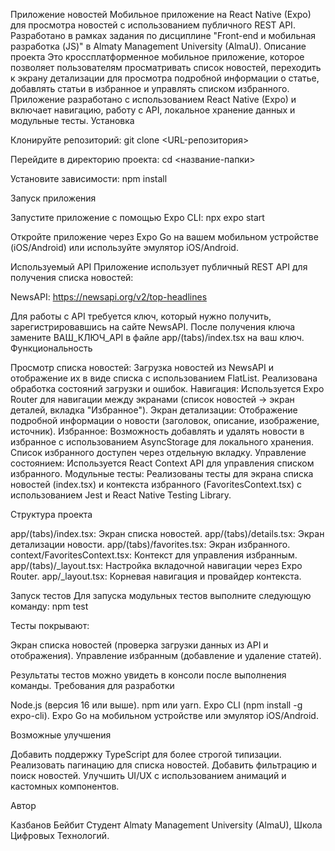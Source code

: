 Приложение новостей
Мобильное приложение на React Native (Expo) для просмотра новостей с использованием публичного REST API. Разработано в рамках задания по дисциплине "Front-end и мобильная разработка (JS)" в Almaty Management University (AlmaU).
Описание проекта
Это кроссплатформенное мобильное приложение, которое позволяет пользователям просматривать список новостей, переходить к экрану детализации для просмотра подробной информации о статье, добавлять статьи в избранное и управлять списком избранного. Приложение разработано с использованием React Native (Expo) и включает навигацию, работу с API, локальное хранение данных и модульные тесты.
Установка

Клонируйте репозиторий:
git clone <URL-репозитория>


Перейдите в директорию проекта:
cd <название-папки>


Установите зависимости:
npm install



Запуск приложения

Запустите приложение с помощью Expo CLI:
npx expo start


Откройте приложение через Expo Go на вашем мобильном устройстве (iOS/Android) или используйте эмулятор iOS/Android.


Используемый API
Приложение использует публичный REST API для получения списка новостей:

NewsAPI: https://newsapi.org/v2/top-headlines

Для работы с API требуется ключ, который нужно получить, зарегистрировавшись на сайте NewsAPI. После получения ключа замените ВАШ_КЛЮЧ_API в файле app/(tabs)/index.tsx на ваш ключ.
Функциональность

Просмотр списка новостей: Загрузка новостей из NewsAPI и отображение их в виде списка с использованием FlatList. Реализована обработка состояний загрузки и ошибок.
Навигация: Используется Expo Router для навигации между экранами (список новостей → экран деталей, вкладка "Избранное").
Экран детализации: Отображение подробной информации о новости (заголовок, описание, изображение, источник).
Избранное: Возможность добавлять и удалять новости в избранное с использованием AsyncStorage для локального хранения. Список избранного доступен через отдельную вкладку.
Управление состоянием: Используется React Context API для управления списком избранного.
Модульные тесты: Реализованы тесты для экрана списка новостей (index.tsx) и контекста избранного (FavoritesContext.tsx) с использованием Jest и React Native Testing Library.

Структура проекта

app/(tabs)/index.tsx: Экран списка новостей.
app/(tabs)/details.tsx: Экран детализации новости.
app/(tabs)/favorites.tsx: Экран избранного.
context/FavoritesContext.tsx: Контекст для управления избранным.
app/(tabs)/_layout.tsx: Настройка вкладочной навигации через Expo Router.
app/_layout.tsx: Корневая навигация и провайдер контекста.

Запуск тестов
Для запуска модульных тестов выполните следующую команду:
npm test

Тесты покрывают:

Экран списка новостей (проверка загрузки данных из API и отображения).
Управление избранным (добавление и удаление статей).

Результаты тестов можно увидеть в консоли после выполнения команды.
Требования для разработки

Node.js (версия 16 или выше).
npm или yarn.
Expo CLI (npm install -g expo-cli).
Expo Go на мобильном устройстве или эмулятор iOS/Android.

Возможные улучшения

Добавить поддержку TypeScript для более строгой типизации.
Реализовать пагинацию для списка новостей.
Добавить фильтрацию и поиск новостей.
Улучшить UI/UX с использованием анимаций и кастомных компонентов.

Автор

Казбанов Бейбит 
Студент Almaty Management University (AlmaU), Школа Цифровых Технологий.

